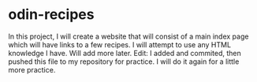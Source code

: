 # odin-recipes
In this project, I will create a website that will consist of a main index page which will have links to a few recipes. 
I will attempt to use any HTML knowledge I have. Will add more later.
Edit: I added and commited, then pushed this file to my repository for practice. I will do it again for a little more practice.